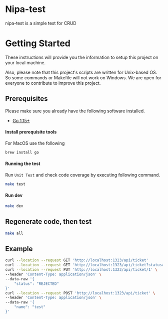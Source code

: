 # Nipa-test

nipa-test is a simple test for CRUD

# Getting Started
These instructions will provide you the information to setup this project on your local machine.

Also, please note that this project's scripts are written for Unix-based OS. So some commands or Makefile will not work on Windows.
We are open for everyone to contribute to improve this project.

## Prerequisites
Please make sure you already have the following software installed.
- [Go 1.15+](https://golang.org/dl/) 

#### Install prerequisite tools
For MacOS use the following
```sh
brew install go
```

#### Running the test
Run `Unit Test` and check code coverage by executing following command.
```sh
make test
```

#### Run dev
```sh
make dev
```

## Regenerate code, then test
```sh
make all
```

## Example
```sh
curl --location --request GET 'http://localhost:1323/api/ticket'
curl --location --request GET 'http://localhost:1323/api/ticket?status=PENDING&from=${unix_time}&to=${unix_time}&page=1&page_size=10'
curl --location --request PUT 'http://localhost:1323/api/ticket/1' \
--header 'Content-Type: application/json' \
--data-raw '{
	"status": "REJECTED"
}'
curl --location --request POST 'http://localhost:1323/api/ticket' \
--header 'Content-Type: application/json' \
--data-raw '{
	"name": "test"
}'
```